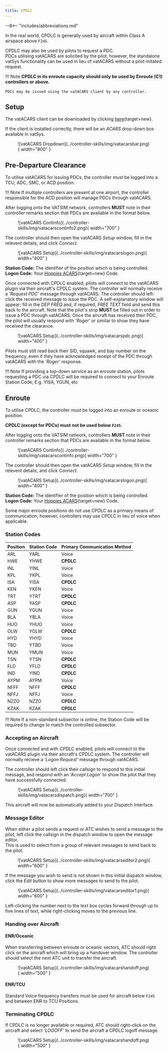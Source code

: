 ```yaml
---
title: CPDLC
---
```


--8<-- "includes/abbreviations.md"

In the real world, CPDLC is generally used by aircraft within Class A airspace above `F245`.

CPDLC may also be used by pilots to request a PDC.    
PDCs utilising vatACARS are solicited by the pilot, however, the standalone vatSys functionality can be used in lieu of vatACARS without a pilot-initated request.

!!! Note
    **CPDLC in its enroute capacity should only be used by Enroute (C1) controllers or above.**

    PDCs may be issued using the vatACARS client by any controller.

## Setup

The vatACARS client can be downloaded by clicking [here](https://vatacars.com/){target=new}.  

If the client is installed correctly, there will be an *ACARS* drop-down box available in vatSys.

<figure markdown>
![vatACARS Dropdown](../controller-skills/img/vatacarsbar.png){ width="800" }
</figure>

## Pre-Departure Clearance

To utilise vatACARS for issuing PDCs, the controller must be logged into a TCU, ADC, SMC, or ACD position.

!!! Note
    If multiple controllers are present at one airport, the controller responsible for the ACD position will manage PDCs through vatACARS.

After logging onto the VATSIM network, controllers **MUST** note in their controller remarks section that PDCs are available in the format below.

<figure markdown>
![vatACARS Continfo](../controller-skills/img/vatacarscontinfo2.png){ width="700" }
</figure>

The controller should then open the vatACARS *Setup* window, fill in the relevent details, and click *Connect*.

<figure markdown>
![vatACARS Setup](../controller-skills/img/vatacarslogon.png){ width="400" }
</figure>

**Station Code:** The identifier of the position which is being controlled.          
**Logon Code:** Your [Hoppies ACARS](https://www.hoppie.nl/acars/system/register.html){target=new} Code.

Once connected with CPDLC enabled, pilots will connect to the vatACARS plugin via their aircraft's CPDLC system. The controller will normally receive a *'Request PDC'* message through vatACARS. The controller should left-click the received message to issue the PDC. A self-explanatory window will appear; fill in the *DEP FREQ* and, if required, *FREE TEXT* field and send this back to the aircraft. Note that the pilot's strip **MUST** be filled out in order to issue a PDC through vatACARS. Once the aircraft has received their PDC, the pilot will usually respond with *'Roger'* or similar to show they have received the clearance.


<figure markdown>
![vatACARS Setup](../controller-skills/img/vatacarspdc.png){ width="400" }
</figure>

Pilots must still read back their SID, squawk, and bay number on the frequency, even if they have acknowledged receipt of the PDC through vatACARS with the *'Roger'* response.

!!! Note
    If providing a top-down service as an enroute station, pilots requesting a PDC via CPDLC will be required to connect to your Enroute Station Code; E.g. YISA, YGUN, etc

## Enroute

To utilise CPDLC, the controller must be logged into an enroute or oceanic position.

**CPDLC (except for PDCs) must not be used below `F245`.**

After logging onto the VATSIM network, controllers **MUST** note in their controller remarks section that PDCs are available in the format below.

<figure markdown>
![vatACARS Continfo](../controller-skills/img/vatacarscontinfo.png){ width="700" }
</figure>

The controller should then open the vatACARS *Setup* window, fill in the relevent details, and click *Connect*.

<figure markdown>
![vatACARS Setup](../controller-skills/img/vatacarslogon.png){ width="400" }
</figure>

**Station Code:** The identifier of the position which is being controlled.          
**Logon Code:** Your [Hoppies ACARS](https://www.hoppie.nl/acars/system/register.html){target=new} Code.
    
Some major enroute positions do not use CPDLC as a primary means of communication, however, controllers may use CPDLC in lieu of voice when applicable.

### Station Codes

| Position | Station Code | Primary Communication Method |
| --- | ---- | ----- |
| ARL | YARL | Voice |
| HWE | YHWE | **CPDLC** |
| INL | YINL | Voice |
| KPL | YKPL| Voice |
| ISA | YISA | **CPDLC** |
| KEN | YKEN | Voice |
| TRT | YTRT | **CPDLC** |
| ASP | YASP | **CPDLC** |
| GUN | YGUN | Voice |
| BLA | YBLA | Voice |
| HUO | YHUO | Voice |
| OLW | YOLW | **CPDLC** |
| HYD | YHYD | Voice |
| TBD | YTBD | Voice |
| MUN | YMUN | Voice |
| TSN | YTSN | **CPDLC** |
| FLD | YFLD | **CPDLC** |
| IND | YIND | **CPDLC** |
| AYPM | AYPM | Voice |
| NFFF | NFFF | **CPDLC** |
| NFFJ | NFFJ | Voice |
| NZZO | NZZO | **CPDLC** |
| KZAK | KZAK | **CPDLC** |

!!! Note
    If a non-standard subsector is online, the Station Code will be required to change to match the controlled subsector.

### Accepting an Aircraft

Once connected and with CPDLC enabled, pilots will connect to the vatACARS plugin via their aircraft's CPDLC system. The controller will normally recieve a *'Logon Request'* message through vatACARS.         

The controller should left click their callsign to respond to this initial message, and respond with an *'Accept Logon'*  to show the pilot that they have successfully connected. 

<figure markdown>
![vatACARS Setup](../controller-skills/img/vatacarsdispatch.png){ width="700" }
</figure>

This aircraft will now be automatically added to your Dispatch Interface.

### Message Editor

When either a pilot sends a request or ATC wishes to send a message to the pilot, left click the callsign in the dispatch window to open the message editor.         
This is used to select from a group of relevant messages to send back to the pilot.   

<figure markdown>
![vatACARS Setup](../controller-skills/img/vatacarseditor2.png){ width="600" }
</figure>

If the message you wish to send is not shown in this initial dispatch window, click the *Edit* button to show more messages to send to the pilot.

<figure markdown>
![vatACARS Setup](../controller-skills/img/vatacarseditor1.png){ width="600" }
</figure>

Left-clicking the number next to the text box cycles forward through up to five lines of text, while right-clicking moves to the previous line.

### Handing over Aircraft

#### ENR/Oceanic

When transferring between enroute or oceanic sectors, ATC should right click on the aircraft which will bring up a handover window. The controller should select the next ATC unit to transfer the aircraft.

<figure markdown>
![vatACARS Setup](../controller-skills/img/vatacarshandoff.png){ width="500" }
</figure>

#### ENR/TCU

Standard Voice frequency transfers must be used for aircraft below `F245` and between ENR to TCU Positions. 

### Terminating CPDLC

If CPDLC is no longer available or required, ATC should right-click on the aircraft and select *'LOGOFF'* to send the aircraft a CPDLC logoff message.

<figure markdown>
![vatACARS Setup](../controller-skills/img/vatacarshandoff.png){ width="500" }
</figure>
